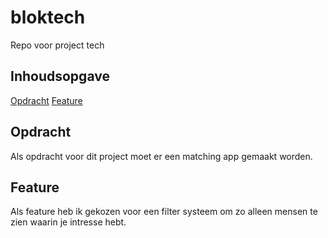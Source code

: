 # bloktech
Repo voor project tech

## Inhoudsopgave
[Opdracht](#Opdracht)
[Feature](#Features)

## Opdracht
Als opdracht voor dit project moet er een matching app gemaakt worden. 

## Feature
Als feature heb ik gekozen voor een filter systeem om zo alleen mensen te zien waarin je intresse hebt.
